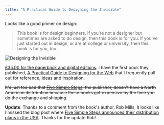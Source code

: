 ```yaml
---
title: "A Practical Guide to Designing the Invisible"
---
```

<p>Looks like a good primer on design:</p>
<blockquote><p>
  This book is for design beginners. If you're not a designer but sometimes are asked to do design, then this book is for you. If you've just started out in design, or are at college or university, then this book is for you, too.
</p></blockquote>
<p><img src="https://chrisenns.com/wp-content/uploads/2012/06/Designing-the-Invisible.png" alt="Designing the Invisible" title="Designing the Invisible" class="aligncenter size-full wp-image-20493" /></p>
<p><a href="http://www.fivesimplesteps.com/products/a-practical-guide-to-designing-the-invisible">£35.00 for the paperback and digital editions</a>. I have the first book they published, <a href="http://www.fivesimplesteps.com/products/a-practical-guide-to-designing-for-the-web">A Practical Guide to Designing for the Web</a> that I frequently pull out for reference, ideas and inspiration.</p>
<p><del datetime="2012-06-13T16:15:04+00:00">It's just too bad that <a href="http://www.fivesimplesteps.com">Five Simple Steps</a>, the publisher, doesn't have a North American distribution because these books get expensive by the time you do the exchange and shipping.</del></p>
<p><strong>Update</strong>: Thanks to a comment from the book's author, Rob Mills, it looks like I missed the blog post where <a href="http://www.fivesimplesteps.com/blogs/five-simple-steps-blog/5997586-the-story-of-our-shipping">Five Simple Steps announced their distribution plans in the USA</a>. Thanks for the update Rob!</p>
